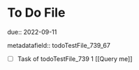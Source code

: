 # To Do File

due:: 2022-09-11

metadatafield:: todoTestFile_739_67

- [ ] Task of todoTestFile_739 1 [[Query me]]
